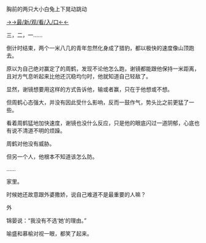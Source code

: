胸前的两只大小白兔上下晃动跳动


<a href="https://m8k3.cc">→→最/新/观/看/入/口←←</a>


三，二，一……

倒计时结束，两个一米八几的青年忽然化身成了猎豹，都以极快的速度像山顶跑去。

原以为自己绝对赢定了的周鹤，发现不论他怎么跑，谢镜都能跟他保持一米距离，且对方气息听起来比他还沉稳均匀时，他就知道自己轻敌了。

显然，谢镜想要用这样的方式告诉他，输或者赢，只在于他想或不想。

但周鹤心态强大，并没有因此受什么影响，反而一鼓作气，势头比之前更猛了一些。

看着周鹤猛地加快速度，谢镜也没什么反应，只是他的眼底闪过一道阴郁，心底也有说不清道不明的烦躁。

周鹤对他没有威胁。

但另一个人，他根本不知道该怎么防。

……

家里。

时候她还故意跟外婆撒娇，说自己难道不是最重要的人嘛？

外


锦晏说：“我没有不选‘她’的理由。”

喻盛和慕榆对视一眼，都笑了起来。


